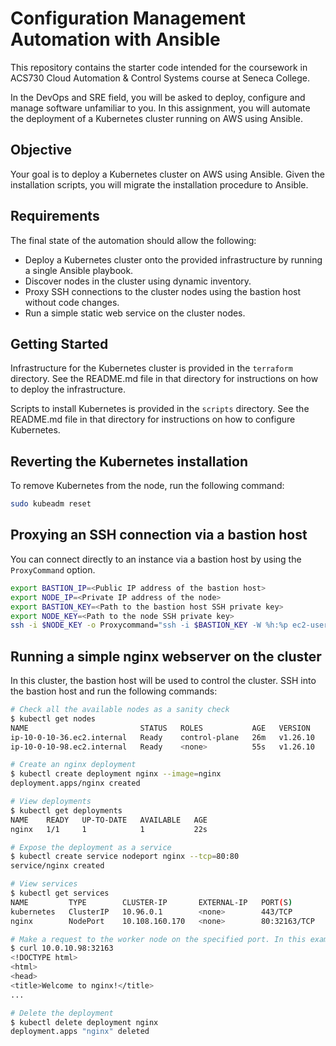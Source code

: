 # Configuration Management Automation with Ansible

This repository contains the starter code intended for the coursework in ACS730
Cloud Automation & Control Systems course at Seneca College.

In the DevOps and SRE field, you will be asked to deploy, configure and manage
software unfamiliar to you. In this assignment, you will automate the
deployment of a Kubernetes cluster running on AWS using Ansible.

## Objective

Your goal is to deploy a Kubernetes cluster on AWS using Ansible. Given the
installation scripts, you will migrate the installation procedure to Ansible.

## Requirements

The final state of the automation should allow the following:

- Deploy a Kubernetes cluster onto the provided infrastructure by running a single Ansible playbook.
- Discover nodes in the cluster using dynamic inventory.
- Proxy SSH connections to the cluster nodes using the bastion host without code changes.
- Run a simple static web service on the cluster nodes.

## Getting Started

Infrastructure for the Kubernetes cluster is provided in the `terraform`
directory. See the README.md file in that directory for instructions on how to
deploy the infrastructure.

Scripts to install Kubernetes is provided in the `scripts` directory. See the
README.md file in that directory for instructions on how to configure
Kubernetes.

## Reverting the Kubernetes installation

To remove Kubernetes from the node, run the following command:

```bash
sudo kubeadm reset
```

## Proxying an SSH connection via a bastion host

You can connect directly to an instance via a bastion host by using the `ProxyCommand` option.

```bash
export BASTION_IP=<Public IP address of the bastion host>
export NODE_IP=<Private IP address of the node>
export BASTION_KEY=<Path to the bastion host SSH private key>
export NODE_KEY=<Path to the node SSH private key>
ssh -i $NODE_KEY -o Proxycommand="ssh -i $BASTION_KEY -W %h:%p ec2-user@$NODE_IP" ec2-user@$NODE_IP
```

## Running a simple nginx webserver on the cluster

In this cluster, the bastion host will be used to control the cluster. SSH into
the bastion host and run the following commands:

```bash
# Check all the available nodes as a sanity check
$ kubectl get nodes
NAME                         STATUS   ROLES           AGE   VERSION
ip-10-0-10-36.ec2.internal   Ready    control-plane   26m   v1.26.10
ip-10-0-10-98.ec2.internal   Ready    <none>          55s   v1.26.10

# Create an nginx deployment
$ kubectl create deployment nginx --image=nginx
deployment.apps/nginx created

# View deployments
$ kubectl get deployments
NAME    READY   UP-TO-DATE   AVAILABLE   AGE
nginx   1/1     1            1           22s

# Expose the deployment as a service
$ kubectl create service nodeport nginx --tcp=80:80
service/nginx created

# View services
$ kubectl get services
NAME         TYPE        CLUSTER-IP       EXTERNAL-IP   PORT(S)        AGE
kubernetes   ClusterIP   10.96.0.1        <none>        443/TCP        3h38m
nginx        NodePort    10.108.160.170   <none>        80:32163/TCP   22s

# Make a request to the worker node on the specified port. In this example, you will use port 32163.
$ curl 10.0.10.98:32163
<!DOCTYPE html>
<html>
<head>
<title>Welcome to nginx!</title>
...

# Delete the deployment
$ kubectl delete deployment nginx
deployment.apps "nginx" deleted
```
